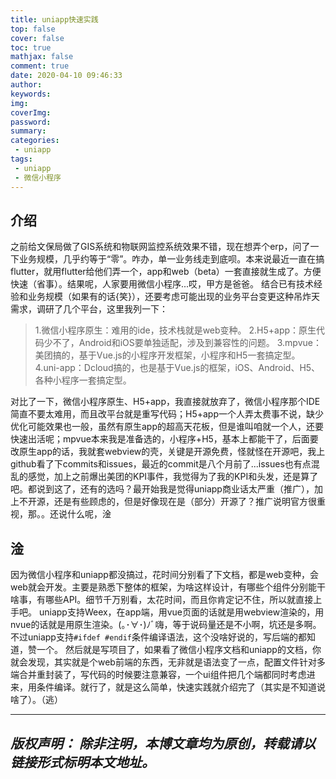 ```yaml
---
title: uniapp快速实践
top: false
cover: false
toc: true
mathjax: false
comment: true
date: 2020-04-10 09:46:33
author:
keywords:
img:
coverImg:
password:
summary:
categories:
 - uniapp
tags:
 - uniapp
 - 微信小程序
---
```

## 介绍
之前给文保局做了GIS系统和物联网监控系统效果不错，现在想弄个erp，问了一下业务规模，几乎约等于“零”。咋办，单一业务线走到底呗。本来说最近一直在搞flutter，就用flutter给他们弄一个，app和web（beta）一套直接就生成了。方便快速（省事）。结果呢，人家要用微信小程序...哎，甲方是爸爸。
结合已有技术经验和业务规模（如果有的话{笑}），还要考虑可能出现的业务平台变更这种吊炸天需求，调研了几个平台，这里我列一下：

> 1.微信小程序原生：难用的ide，技术栈就是web变种。
> 2.H5+app：原生代码少不了，Android和iOS要单独适配，涉及到兼容性的问题。
> 3.mpvue：美团搞的，基于Vue.js的小程序开发框架，小程序和H5一套搞定型。
> 4.uni-app：Dcloud搞的，也是基于Vue.js的框架，iOS、Android、H5、各种小程序一套搞定型。

对比了一下，微信小程序原生、H5+app，我直接就放弃了，微信小程序那个IDE简直不要太难用，而且改平台就是重写代码；H5+app一个人弄太费事不说，缺少优化可能效果也一般，虽然有原生app的超高天花板，但是谁叫咱就一个人，还要快速出活呢；mpvue本来我是准备选的，小程序+H5，基本上都能干了，后面要改原生app的话，我就套webview的壳，关键是开源免费，怪就怪在开源吧，我上github看了下commits和issues，最近的commit是八个月前了...issues也有点混乱的感觉，加上之前爆出美团的KPI事件，我觉得为了我的KPI和头发，还是算了吧。都说到这了，还有的选吗？最开始我是觉得uniapp商业话太严重（推广），加上不开源，还是有些顾虑的，但是好像现在是（部分）开源了？推广说明官方很重视，那。。还说什么呢，淦
## 淦
因为微信小程序和uniapp都没搞过，花时间分别看了下文档，都是web变种，会web就会开发。主要是熟悉下整体的框架，为啥这样设计，有哪些个组件分别能干啥事，有哪些API。细节千万别看，太花时间，而且你肯定记不住，所以就直接上手吧。
uniapp支持Weex，在app端，用vue页面的话就是用webview渲染的，用nvue的话就是用原生渲染。(｡･∀･)ﾉﾞ嗨，等于说码量还是不小啊，坑还是多啊。不过uniapp支持`#ifdef #endif`条件编译语法，这个没啥好说的，写后端的都知道，赞一个。
然后就是写项目了，如果看了微信小程序文档和uniapp的文档，你就会发现，其实就是个web前端的东西，无非就是语法变了一点，配置文件针对多端合并重封装了，写代码的时候要注意兼容，一个ui组件把几个端都同时考虑进来，用条件编译。就行了，就是这么简单，快速实践就介绍完了（其实是不知道说啥了）。（逃）

---
*版权声明：*
*除非注明，本博文章均为原创，转载请以链接形式标明本文地址。*
---